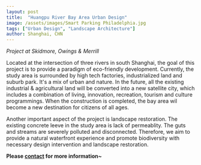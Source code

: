 ```yaml
---
layout: post
title:  "Huangpu River Bay Area Urban Design"
image: /assets/images/Smart Parking Philadelphia.jpg
tags: ["Urban Design", "Landscape Architecture"]
author: Shanghai, CHN
---
```


*Project at Skidmore, Owings & Merrill*

Located at the intersection of three rivers in south Shanghai, the goal of this project is to provide a paradigm of eco-friendly development. Currently, the study area is surrounded by high tech factories, industrialized land and suburb park. It's a mix of urban and nature. In the future, all the existing industrial & agricultural land will be converted into a new satellite city, which includes a combination of living, innovation, recreation, tourism and culture programmings. When the construction is completed, the bay area wil become a new destination for citizens of all ages.

Another important aspect of the project is landscape restoration. The existing concrete leeve in the study area is lack of permeablity. The guts and streams are severely polluted and disconnected. Therefore, we aim to provide a natural waterfront experience and promote biodiversity with necessary design intervention and landscape restoration.

**Please [contact](https://hongyili-hl.github.io/contact/) for more information~**
